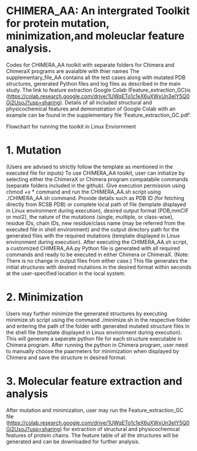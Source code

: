 # CHIMERA_AA: An intergrated Toolkit for protein mutation, minimization,and moleuclar feature analysis. 
Codes for CHIMERA_AA toolkit with separate folders for Chimera and ChimeraX programs are avaialble with thier names
The supplementary_file_AA contains all the test cases along with mutated PDB structures, generated Python files and log files as described in the main study. 
The link to feature extraction Google Colab (Feature_extraction_GC)is (https://colab.research.google.com/drive/1UWqETo1c1eX6uXWxUn3eIY5Q0Gj2UsoJ?usp=sharing).
Details of all included structural and physicochemical features and demonstration of Google Colab with an example can be found in the supplementary file ‘Feature_extraction_GC.pdf’.

Flowchart for running the toolkit in Linux Enviornment
# 1. Mutation
(Users are advised to strictly follow the template as mentioned in the executed file for inputs)
To use CHIMERA_AA  toolkit, user can initialize by selecting either the ChimeraX or Chimera program compatabile commands (separate folders included in the github).
Give execution permission using chmod +x * command and run the CHIMERA_AA.sh script using ./CHIMERA_AA.sh command.
Provide details such as PDB ID (for fetching directly from RCSB PDB) or complete local path of file (template displayed in Linux environment during execution), desired output format (PDB,mmCIF or mol2), the nature of the mutations (single, multiple, or class-wise), residue IDs, chain IDs, new residue/class name (may be referred from the executed file in shell environment) and the output directory path for the generated files with the required mutations (template displayed in Linux environment during execution).
After executing the CHIMERA_AA.sh script, a customized CHIMERA_AA.py Python file is generated with all required commands and ready to be executed in either Chimera or ChimeraX. (Note: There is no change in output files from either case.) 
This file generates the initial structures with desired mutations in the desired format within seconds at the user-specified location in the local system.
# 2. Minimization
Users may further minimize the generated structures by executing minimize.sh script using the command ./minimize.sh in the respective folder and entering the path of the folder with generated mutated structure files in the shell file (template displayed in Linux environment during execution). This will generate a seperate python file for each structure executable in Chimera program.
After running the python in Chimera program, user need to manually choose the paarmeters for minimization when displayed by Chimera and save the structure in desired format.
# 3. Molecular feature extraction and analysis
After mutation and minimization, user may run the Feature_extraction_GC file (https://colab.research.google.com/drive/1UWqETo1c1eX6uXWxUn3eIY5Q0Gj2UsoJ?usp=sharing) for extraction of structural and physicochemical features of protein chains. The feature table of all the structures will be generated and can be downloaded for further analysis.
